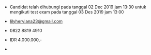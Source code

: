 - Candidat telah dihubungi pada tanggal 02 Dec 2019 jam 13:30 untuk mengikuti test exam pada tanggal 03 Des 2019 jam 13:00

- lilyherviana23@gmail.com

- 0822 8819 4910

- IDR 4.000.000,-

- 
